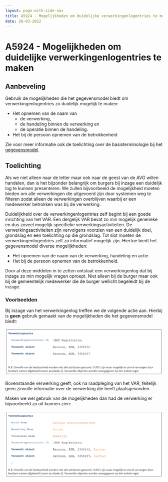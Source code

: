 ```yaml
---
layout: page-with-side-nav
title: A5924 - Mogelijkheden om duidelijke verwerkingenlogentries te maken
date: 28-03-2022
---
```


# A5924 - Mogelijkheden om duidelijke verwerkingenlogentries te maken

## Aanbeveling
Gebruik de mogelijkheden die het gegevensmodel biedt om verwerkingenlogentries zo duidelijk mogelijk te maken:
-	Het opnemen van de naam van
    - de verwerking,
    - de handeling binnen de verwerking en
    - de operatie binnen de handeling.
-	Het bij de persoon opnemen van de betrokkenheid

Zie voor meer informatie ook de toelichting over de basisterminologie bij het [gegevensmodel](../../../gegevensmodel/index.md).

## Toelichting
Als we niet alleen naar de letter maar ook naar de geest van de AVG willen handelen, dan is het bijzonder belangrijk om burgers bij inzage een duidelijk log te kunnen presenteren. We zullen bijvoorbeeld de mogelijkheid moeten bieden om alle verwerkingen die uitgevoerd zijn door systemen weg te filteren zodat alleen de verwerkingen overblijven waarbij er een medewerker betrokken was bij de verwerking.

Duidelijkheid over de verwerkingenlogentries zelf begint bij een goede inrichting van het VAR. Een dergelijk VAR bevat zo min mogelijk generieke en dus zoveel mogelijk specifieke verwerkingsactiviteiten. De verwerkingsactiviteiten zijn vervolgens voorzien van een duidelijk doel, grondslag en een toelichting op die grondslag.
Tot slot moeten de verwerkingenlogentries zelf zo informatief mogelijk zijn. Hiertoe biedt het gegevensmodel diverse mogelijkheden:
- Het opnemen van de naam van de verwerking, handeling en actie.
- Het bij de persoon opnemen van de betrokkenheid.

Door al deze middelen in te zetten ontstaat een verwerkingenlog dat bij inzage zo min mogelijk vragen oproept. Niet alleen bij de burger maar ook bij de gemeentelijk medewerker die de burger wellicht begeleidt bij de inzage.


### Voorbeelden
Bij inzage van het verwerkingenlog treffen we de volgende actie aan. Hierbij is **geen** gebruik gemaakt van de mogelijkheden die het gegevensmodel biedt:

<img src="./assets/5924_1.png" alt="" width="700"/>

Bovenstaande verwerking geeft, ook na raadpleging van het VAR, feitelijk geen zinvolle informatie over de verwerking die heeft plaatsgevonden. 

Maken we wel gebruik van de mogelijkheden dan had de verwerking er bijvoorbeeld zo uit kunnen zien:

<img src="./assets/5924_2.png" alt="" width="700"/>
